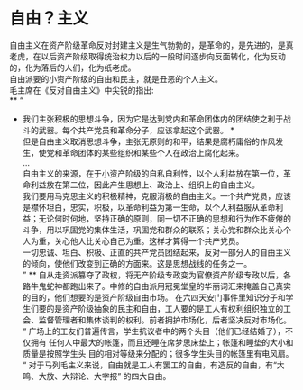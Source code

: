 # 自由？主义
  自由主义在资产阶级革命反对封建主义是生气勃勃的，是革命的，是先进的，是真老虎，在以后资产阶级取得统治权力以后的一段时间逐步向反面转化，化为反动的，化为落后的人们，化为纸老虎。 <br>
  自由派要的小资产阶级的自由和民主，就是丑恶的个人主义。 <br>
  毛主席在《反对自由主义》中尖锐的指出: <br>
**   “ <br>
  * 我们主张积极的思想斗争，因为它是达到党内和革命团体内的团结使之利于战斗的武器。每个共产党员和革命分子，应该拿起这个武器。 *<br>
  但是自由主义取消思想斗争，主张无原则的和平，结果是腐朽庸俗的作风发生，使党和革命团体的某些组织和某些个人在政治上腐化起来。<br>
  …<br>
  自由主义的来源，在于小资产阶级的自私自利性，以个人利益放在第一位，革命利益放在第二位，因此产生思想上、政治上、组织上的自由主义。<br>
  我们要用马克思主义的积极精神，克服消极的自由主义。一个共产党员，应该是襟怀坦白，忠实，积极，以革命利益为第一生命，以个人利益服从革命利益；无论何时何地，坚持正确的原则，同一切不正确的思想和行为作不疲倦的斗争，用以巩固党的集体生活，巩固党和群众的联系；关心党和群众比关心个人为重，关心他人比关心自己为重。这样才算得一个共产党员。<br>
  一切忠诚、坦白、积极、正直的共产党员团结起来，反对一部分人的自由主义的倾向，使他们改变到正确的方面来。这是思想战线的任务之一。<br>
” **
自从走资派篡夺了政权，将无产阶级专政变为官僚资产阶级专政以后，各路牛鬼蛇神都跑出来了。中修的自由派用冠冕堂皇的华丽词汇来掩盖自己真实的目的，他们想要的是资产阶级自由市场。
在六四天安门事件里知识分子和学生们要的是资产阶级抽象的民主和自由，工人要的是工人有权利组织独立的工会、监督管理者和集体谈判的权利。前者拥护市场化，后者坚决反对市场化。 
“
广场上的工友们普遍传言，学生抗议者中的两个头目（他们已经结婚了），不仅拥有 任何人中最大的帐篷，而且还睡在席梦思床垫上；帐篷和睡垫的大小和质量是按照学生头 目的相对等级来分配的；很多学生头目的帐篷里有电风扇。
“
对于马列毛主义来说，自由就是工人有罢工的自由，有造反的自由，有“大鸣、大放、大辩论、大字报” 的四大自由。


